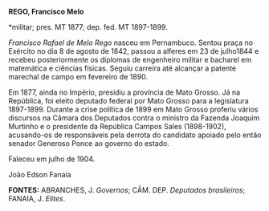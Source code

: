 **REGO, Francisco Melo**

\*militar; pres. MT 1877; dep. fed. MT 1897-1899.

*Francisco Rafael de Melo Rego* nasceu em Pernambuco. Sentou praça no
Exército no dia 8 de agosto de 1842, passou a alferes em 23 de julho1844
e recebeu posteriormente os diplomas de engenheiro militar e bacharel em
matemática e ciências físicas. Seguiu carreira até alcançar a patente
marechal de campo em fevereiro de 1890.

Em 1877, ainda no Império, presidiu a província de Mato Grosso. Já na
República, foi eleito deputado federal por Mato Grosso para a
legislatura 1897-1899. Durante a crise política de 1899 em Mato Grosso
proferiu vários discursos na Câmara dos Deputados contra o ministro da
Fazenda Joaquim Murtinho e o presidente da República Campos Sales
(1898-1902), acusando-os de responsáveis pela derrota do candidato
apoiado pelo então senador Generoso Ponce ao governo do estado.

Faleceu em julho de 1904.

João Edson Fanaia

**FONTES:** ABRANCHES, J. *Governos*; CÂM. DEP. *Deputados brasileiros*;
FANAIA, J. *Elites*.
